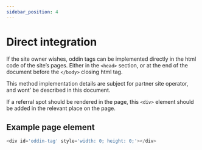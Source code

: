 ```yaml
---
sidebar_position: 4
---
```


# Direct integration

If the site owner wishes, oddin tags can be implemented directly in the html code of the site’s pages. Either in the `<head>` section, or at the end of the document before the `</body>` closing html tag.

This method implementation details are subject for partner site operator, and wont’ be described in this document.

If a referral spot should be rendered in the page, this `<div>` element should be added in the relevant place on the page.

## Example page element

```js title="tag element"
<div id='oddin-tag' style='width: 0; height: 0;'></div>
```
